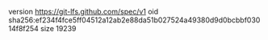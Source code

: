 version https://git-lfs.github.com/spec/v1
oid sha256:ef234f4fce5ff04512a12ab2e88da51b027524a49380d9d0bcbbf03014f8f254
size 19239
